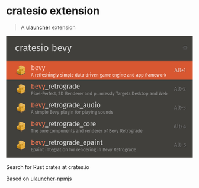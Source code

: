 # cratesio extension

> A [ulauncher](https://ulauncher.io/) extension

![screenshot](screenshot.png)

Search for Rust crates at crates.io

Based on [ulauncher-npmjs](https://github.com/leogouveia/ulauncher-npmjs)
